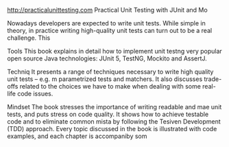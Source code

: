 
http://practicalunittesting.com
Practical Unit Testing with JUnit and Mo



Nowadays developers are expected to write unit tests. While simple in theory, in practice writing high-quality unit tests can turn out to be a real challenge. This 

Tools
This book explains in detail how to implement unit testng very popular open source Java technologies: JUnit 5, TestNG, Mockito and AssertJ.




Techniq
It presents a range of techniques necessary to write high quality unit tests – e.g. m parametrized tests and matchers. It also discusses trade-offs related to the choices we have to make when dealing with some real-life code issues.

Mindset
The book stresses the importance of writing readable and mae unit tests, and puts  stress on code quality. It shows how to achieve testable code and to eliminate common mista by following the Tesiven Development (TDD) approach. Every topic discussed in the book is illustrated with code examples, and each chapter is accompaniby som













